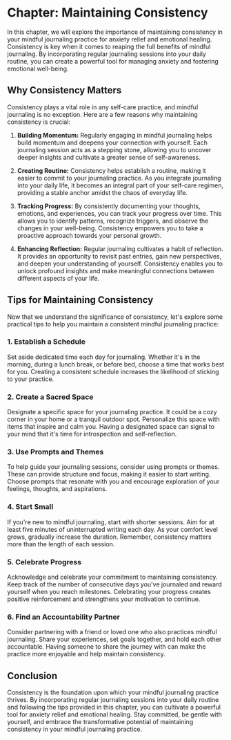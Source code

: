 Chapter: Maintaining Consistency
================================

In this chapter, we will explore the importance of maintaining consistency in your mindful journaling practice for anxiety relief and emotional healing. Consistency is key when it comes to reaping the full benefits of mindful journaling. By incorporating regular journaling sessions into your daily routine, you can create a powerful tool for managing anxiety and fostering emotional well-being.

Why Consistency Matters
-----------------------

Consistency plays a vital role in any self-care practice, and mindful journaling is no exception. Here are a few reasons why maintaining consistency is crucial:

1. **Building Momentum:** Regularly engaging in mindful journaling helps build momentum and deepens your connection with yourself. Each journaling session acts as a stepping stone, allowing you to uncover deeper insights and cultivate a greater sense of self-awareness.

2. **Creating Routine:** Consistency helps establish a routine, making it easier to commit to your journaling practice. As you integrate journaling into your daily life, it becomes an integral part of your self-care regimen, providing a stable anchor amidst the chaos of everyday life.

3. **Tracking Progress:** By consistently documenting your thoughts, emotions, and experiences, you can track your progress over time. This allows you to identify patterns, recognize triggers, and observe the changes in your well-being. Consistency empowers you to take a proactive approach towards your personal growth.

4. **Enhancing Reflection:** Regular journaling cultivates a habit of reflection. It provides an opportunity to revisit past entries, gain new perspectives, and deepen your understanding of yourself. Consistency enables you to unlock profound insights and make meaningful connections between different aspects of your life.

Tips for Maintaining Consistency
--------------------------------

Now that we understand the significance of consistency, let's explore some practical tips to help you maintain a consistent mindful journaling practice:

### 1. Establish a Schedule

Set aside dedicated time each day for journaling. Whether it's in the morning, during a lunch break, or before bed, choose a time that works best for you. Creating a consistent schedule increases the likelihood of sticking to your practice.

### 2. Create a Sacred Space

Designate a specific space for your journaling practice. It could be a cozy corner in your home or a tranquil outdoor spot. Personalize this space with items that inspire and calm you. Having a designated space can signal to your mind that it's time for introspection and self-reflection.

### 3. Use Prompts and Themes

To help guide your journaling sessions, consider using prompts or themes. These can provide structure and focus, making it easier to start writing. Choose prompts that resonate with you and encourage exploration of your feelings, thoughts, and aspirations.

### 4. Start Small

If you're new to mindful journaling, start with shorter sessions. Aim for at least five minutes of uninterrupted writing each day. As your comfort level grows, gradually increase the duration. Remember, consistency matters more than the length of each session.

### 5. Celebrate Progress

Acknowledge and celebrate your commitment to maintaining consistency. Keep track of the number of consecutive days you've journaled and reward yourself when you reach milestones. Celebrating your progress creates positive reinforcement and strengthens your motivation to continue.

### 6. Find an Accountability Partner

Consider partnering with a friend or loved one who also practices mindful journaling. Share your experiences, set goals together, and hold each other accountable. Having someone to share the journey with can make the practice more enjoyable and help maintain consistency.

Conclusion
----------

Consistency is the foundation upon which your mindful journaling practice thrives. By incorporating regular journaling sessions into your daily routine and following the tips provided in this chapter, you can cultivate a powerful tool for anxiety relief and emotional healing. Stay committed, be gentle with yourself, and embrace the transformative potential of maintaining consistency in your mindful journaling practice.

